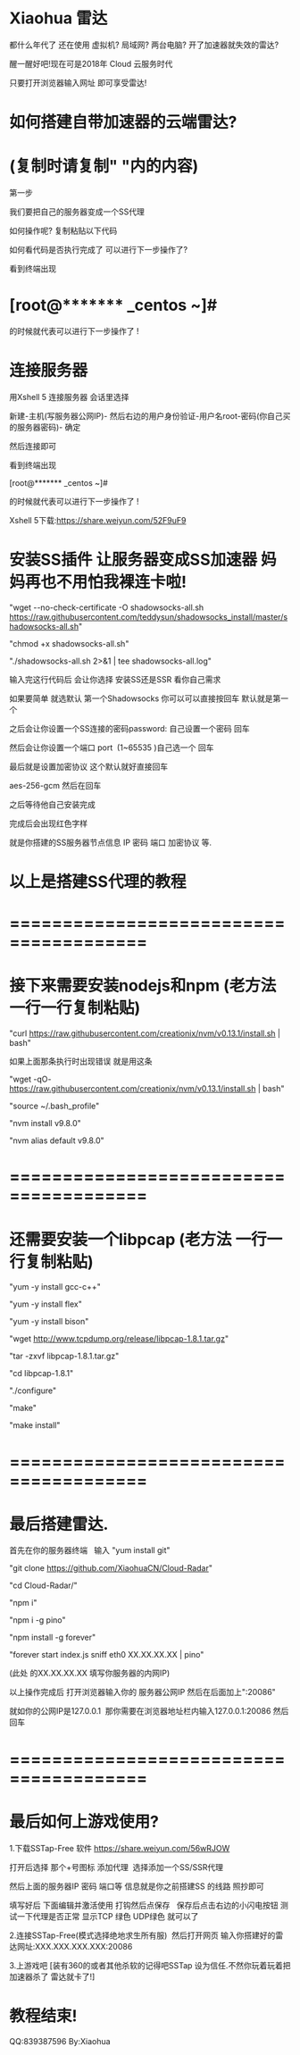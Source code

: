 # Xiaohua 雷达
都什么年代了 还在使用 虚拟机? 局域网? 两台电脑? 开了加速器就失效的雷达?

醒一醒好吧!现在可是2018年 Cloud 云服务时代

只要打开浏览器输入网址 即可享受雷达!

# 如何搭建自带加速器的云端雷达?
# (复制时请复制" "内的内容)

第一步 

我们要把自己的服务器变成一个SS代理

如何操作呢? 复制粘贴以下代码

如何看代码是否执行完成了 可以进行下一步操作了?

看到终端出现 

# [root@******* _centos ~]#

的时候就代表可以进行下一步操作了 !

# 连接服务器 
用Xshell 5 连接服务器 会话里选择

新建-主机(写服务器公网IP)- 然后右边的用户身份验证-用户名root-密码(你自己买的服务器密码)- 确定 

然后连接即可

看到终端出现 

[root@******* _centos ~]#

的时候就代表可以进行下一步操作了 !

Xshell 5下载:https://share.weiyun.com/52F9uF9


# 安装SS插件 让服务器变成SS加速器 妈妈再也不用怕我裸连卡啦!

"wget --no-check-certificate -O shadowsocks-all.sh https://raw.githubusercontent.com/teddysun/shadowsocks_install/master/shadowsocks-all.sh"

"chmod +x shadowsocks-all.sh"

"./shadowsocks-all.sh 2>&1 | tee shadowsocks-all.log"

输入完这行代码后 会让你选择 安装SS还是SSR 看你自己需求

如果要简单 就选默认 第一个Shadowsocks 你可以可以直接按回车 默认就是第一个

之后会让你设置一个SS连接的密码password: 自己设置一个密码
回车

然后会让你设置一个端口 port  (1~65535 )自己选一个
回车

最后就是设置加密协议 这个默认就好直接回车

aes-256-gcm
然后在回车


之后等待他自己安装完成  

完成后会出现红色字样 

就是你搭建的SS服务器节点信息 IP 密码 端口 加密协议 等.

# 以上是搭建SS代理的教程

# =======================================

# 接下来需要安装nodejs和npm (老方法 一行一行复制粘贴)
"curl https://raw.githubusercontent.com/creationix/nvm/v0.13.1/install.sh | bash"

如果上面那条执行时出现错误 就是用这条 

"wget -qO- https://raw.githubusercontent.com/creationix/nvm/v0.13.1/install.sh | bash"



"source ~/.bash_profile"

"nvm install v9.8.0"

"nvm alias default v9.8.0"

# =======================================

# 还需要安装一个libpcap  (老方法 一行一行复制粘贴)
"yum -y install gcc-c++"

"yum -y install flex"

"yum -y install bison"

"wget http://www.tcpdump.org/release/libpcap-1.8.1.tar.gz"

"tar -zxvf libpcap-1.8.1.tar.gz"

"cd libpcap-1.8.1"

"./configure"

"make"

"make install"

# =======================================

# 最后搭建雷达.
首先在你的服务器终端   
输入 "yum install git" 
 
"git clone https://github.com/XiaohuaCN/Cloud-Radar"

"cd Cloud-Radar/"

"npm i"

"npm i -g pino"

"npm install -g forever"

"forever start index.js sniff eth0 XX.XX.XX.XX | pino"

(此处 的XX.XX.XX.XX 填写你服务器的内网IP)

以上操作完成后 打开浏览器输入你的 服务器公网IP 然后在后面加上":20086"

就如你的公网IP是127.0.0.1  那你需要在浏览器地址栏内输入127.0.0.1:20086 然后回车
# =======================================

# 最后如何上游戏使用?
1.下载SSTap-Free 软件 https://share.weiyun.com/56wRJOW

打开后选择 那个+号图标 添加代理  选择添加一个SS/SSR代理

然后上面的服务器IP 密码 端口等 信息就是你之前搭建SS 的线路 照抄即可

填写好后 下面编辑并激活使用 打钩然后点保存   保存后点击右边的小闪电按钮
测试一下代理是否正常 显示TCP 绿色 UDP绿色 就可以了

2.连接SSTap-Free(模式选择绝地求生所有服)  然后打开网页 输入你搭建好的雷达网址:XXX.XXX.XXX.XXX:20086

3.上游戏吧 [装有360的或者其他杀软的记得吧SSTap 设为信任.不然你玩着玩着把加速器杀了 雷达就卡了!]
 

# 教程结束! 
QQ:839387596
By:Xiaohua
